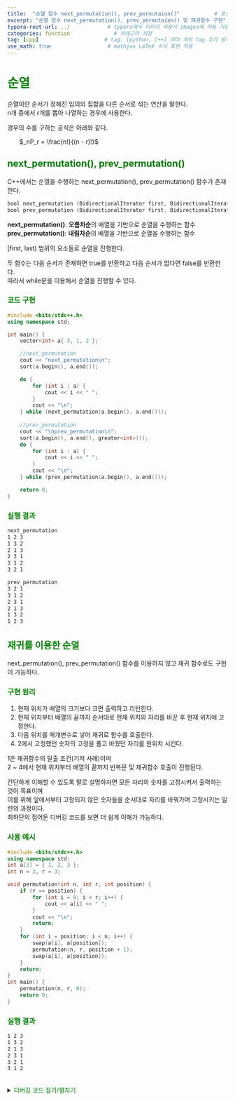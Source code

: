 ```yaml
---
title:  "순열 함수 next_permutation(), prev_permutaion()"           # 포스팅 이름
excerpt: "순열 함수 next_permutation(), prev_permutaion() 및 재귀함수 구현"
typora-root-url: ../            # typora에서 이미지 사용시 images에 자동 저장
categories: function              # 카테고리 지정
tag: [cpp]                     # tag: [python, C++] 여러 개의 tag 추가 방식
use_math: true                  # mathjax LaTeX 수식 표현 적용
---
```


# <span style = 'color: #008000'>순열</span>
순열이란 순서가 정해진 임의의 집합을 다른 순서로 섞는 연산을 말한다.  
n개 중에서 r개를 뽑아 나열하는 경우에 사용한다.

경우의 수를 구하는 공식은 아래와 같다.

&nbsp;&nbsp;&nbsp;&nbsp;&nbsp;&nbsp;&nbsp;$_nP_r = \frac{n!}{(n - r)!}$

## <span style = 'color: #008000'>next_permutation(), prev_permutation()</span>

C++에서는 순열을 수행하는 next_permutation(), prev_permutation() 함수가 존재한다.

```c++
bool next_permutation (BidirectionalIterator first, BidirectionalIterator last);
bool prev_permutation (BidirectionalIterator first, BidirectionalIterator last);
```

**next_permutation()**: **오름차순**의 배열을 기반으로 순열을 수행하는 함수  
**prev_permutation()**: **내림차순**의 배열을 기반으로 순열을 수행하는 함수

[first, last) 범위의 요소들로 순열을 진행한다.

두 함수는 다음 순서가 존재하면 true를 반환하고 다음 순서가 없다면 false를 반환한다.  
따라서 while문을 이용해서 순열을 진행할 수 있다.

### <span style = 'color: #008000'>코드 구현</span>

```c++
#include <bits/stdc++.h>
using namespace std;

int main() {
    vector<int> a{ 3, 1, 2 };

    //next_permutation
    cout << "next_permutation\n";
    sort(a.begin(), a.end());

    do {
        for (int i : a) {
            cout << i << " ";
        }
        cout << "\n";
    } while (next_permutation(a.begin(), a.end()));
    
    //prev_permutation
    cout << "\nprev_permutation\n";
    sort(a.begin(), a.end(), greater<int>());
    do {
        for (int i : a) {
            cout << i << " ";
        }
        cout << "\n";
    } while (prev_permutation(a.begin(), a.end()));

    return 0;
}
```

### <span style = 'color: #008000'>실행 결과</span>

```bash
next_permutation
1 2 3
1 3 2
2 1 3
2 3 1
3 1 2
3 2 1

prev_permutation
3 2 1
3 1 2
2 3 1
2 1 3
1 3 2
1 2 3
```

## <span style = 'color: #008000'>재귀를 이용한 순열</span>

next_permutation(), prev_permutation() 함수를 이용하지 않고 재귀 함수로도 구현이 가능하다.

### <span style = 'color: #008000'>구현 원리</span>

1. 현재 위치가 배열의 크기보다 크면 출력하고 리턴한다.
2. 현재 위치부터 배열의 끝까지 순서대로 현재 위치와 자리를 바꾼 후 현재 위치에 고정한다.
3. 다음 위치를 매개변수로 넣어 재귀로 함수를 호출한다.
4. 2에서 고정했던 숫자의 고정을 풀고 바꿨던 자리를 원위치 시킨다.

1은 재귀함수의 탈출 조건(기저 사례)이며  
2 ~ 4에서 현재 위치부터 배열의 끝까지 반복문 및 재귀함수 호출이 진행된다.<br>

간단하게 이해할 수 있도록 말로 설명하자면 모든 자리의 숫자를 고정시켜서 출력하는 것이 목표이며  
이를 위해 앞에서부터 고정되지 않은 숫자들을 순서대로 자리를 바꿔가며 고정시키는 일련의 과정이다.<br>
최하단의 접어둔 디버깅 코드를 보면 더 쉽게 이해가 가능하다.

### <span style = 'color: #008000'>사용 예시</span>

```c++
#include <bits/stdc++.h>
using namespace std;
int a[3] = { 1, 2, 3 };
int n = 3, r = 3;

void permutation(int n, int r, int position) {
    if (r == position) {
        for (int i = 0; i < r; i++) {
            cout << a[i] << " ";
        }
        cout << "\n";
        return;
    }
    for (int i = position; i < n; i++) {
        swap(a[i], a[position]);
        permutation(n, r, position + 1);
        swap(a[i], a[position]);
    }
    return;
}
int main() {
    permutation(n, r, 0);
    return 0;
}
```
### <span style = 'color: #008000'>실행 결과</span>

```bash
1 2 3
1 3 2
2 1 3
2 3 1
3 2 1
3 1 2
```
<br>

<details>
<summary> <span style = 'color: #008000'>디버깅 코드 접기/펼치기</span></summary>
<div markdown="1">

### <span style = 'color: #008000'>이해를 돕기 위한 디버깅 코드</span>

디버깅 코드에서 배열의 자리를 나타낼 때 사용한 'N번째' 라는 표현은 0번째 부터가 아닌 1번째 부터다.

즉 int a[3] = { 100, 200, 300 }; 에서  
1번째 = 100<br>
2번째 = 200<br>
3번째 = 300<br>

재귀함수이므로 좀 더 단계가 직관적으로 보이도록 단계별로 간격을 맞춰서 작성했다.

```c++
#include <bits/stdc++.h>
using namespace std;
int a[3] = { 100, 200, 300 };
int n = 3, r = 3; //n은 뽑을 수 있는 요소의 개수  //총 뽑을(고정할) 개수

void st(int position) {
	for (int i = 0; i < position; i++)
		cout << "  ";

	if (position == 0) {
		cout << "- [고정된 위치 없음] ";
	}
	else {
		cout << "- [" << position << "번째까지 고정] ";
	}
}

void makePermutation(int n, int r, int position) {  //position은 현재 고정할 위치
	if (r == position) {  //position은 0부터 시작이므로 r == position이라는 것은 이미 r만큼 고정되었다는 의미 -> 리턴
		st(position);
		cout << position + 1 << "번째는 없으므로 출력 후 리턴한다.\n";
		for (int i = 0; i < r; i++) {
			cout << a[i] << " ";
		}
		cout << "\n";
		return;
	}
	st(position);
	cout << position + 1 << "번째부터 " << n << "번째까지 고정 시작\n";
	for (int i = position; i < n; i++) {
		st(position);
		cout << position + 1 << "번째와 " << i + 1 << "번째를 바꾸고 " << position + 1 << "번째에 " << a[position] << "를 고정한다\n";
		swap(a[i], a[position]);
		makePermutation(n, r, position + 1);
		st(position);
		cout << i + 1 << "번째와 " << position + 1 << "번째를 다시 바꾸고 " << position + 1 << "번째에 고정을 푼다\n";
		swap(a[i], a[position]);
	}
	return;
}
int main() {
	makePermutation(n, r, 0);
	return 0;
}
```

### <span style = 'color: #008000'>디버깅 코드 실행 결과</span>

```bash
- [고정된 위치 없음] 1번째부터 3번째까지 고정 시작
- [고정된 위치 없음] 1번째와 1번째를 바꾸고 1번째에 100를 고정한다
  - [1번째까지 고정] 2번째부터 3번째까지 고정 시작
  - [1번째까지 고정] 2번째와 2번째를 바꾸고 2번째에 200를 고정한다
    - [2번째까지 고정] 3번째부터 3번째까지 고정 시작
    - [2번째까지 고정] 3번째와 3번째를 바꾸고 3번째에 300를 고정한다
      - [3번째까지 고정] 4번째는 없으므로 출력 후 리턴한다.
100 200 300
    - [2번째까지 고정] 3번째와 3번째를 다시 바꾸고 3번째에 고정을 푼다
  - [1번째까지 고정] 2번째와 2번째를 다시 바꾸고 2번째에 고정을 푼다
  - [1번째까지 고정] 2번째와 3번째를 바꾸고 2번째에 200를 고정한다
    - [2번째까지 고정] 3번째부터 3번째까지 고정 시작
    - [2번째까지 고정] 3번째와 3번째를 바꾸고 3번째에 200를 고정한다
      - [3번째까지 고정] 4번째는 없으므로 출력 후 리턴한다.
100 300 200
    - [2번째까지 고정] 3번째와 3번째를 다시 바꾸고 3번째에 고정을 푼다
  - [1번째까지 고정] 3번째와 2번째를 다시 바꾸고 2번째에 고정을 푼다
- [고정된 위치 없음] 1번째와 1번째를 다시 바꾸고 1번째에 고정을 푼다
- [고정된 위치 없음] 1번째와 2번째를 바꾸고 1번째에 100를 고정한다
  - [1번째까지 고정] 2번째부터 3번째까지 고정 시작
  - [1번째까지 고정] 2번째와 2번째를 바꾸고 2번째에 100를 고정한다
    - [2번째까지 고정] 3번째부터 3번째까지 고정 시작
    - [2번째까지 고정] 3번째와 3번째를 바꾸고 3번째에 300를 고정한다
      - [3번째까지 고정] 4번째는 없으므로 출력 후 리턴한다.
200 100 300
    - [2번째까지 고정] 3번째와 3번째를 다시 바꾸고 3번째에 고정을 푼다
  - [1번째까지 고정] 2번째와 2번째를 다시 바꾸고 2번째에 고정을 푼다
  - [1번째까지 고정] 2번째와 3번째를 바꾸고 2번째에 100를 고정한다
    - [2번째까지 고정] 3번째부터 3번째까지 고정 시작
    - [2번째까지 고정] 3번째와 3번째를 바꾸고 3번째에 100를 고정한다
      - [3번째까지 고정] 4번째는 없으므로 출력 후 리턴한다.
200 300 100
    - [2번째까지 고정] 3번째와 3번째를 다시 바꾸고 3번째에 고정을 푼다
  - [1번째까지 고정] 3번째와 2번째를 다시 바꾸고 2번째에 고정을 푼다
- [고정된 위치 없음] 2번째와 1번째를 다시 바꾸고 1번째에 고정을 푼다
- [고정된 위치 없음] 1번째와 3번째를 바꾸고 1번째에 100를 고정한다
  - [1번째까지 고정] 2번째부터 3번째까지 고정 시작
  - [1번째까지 고정] 2번째와 2번째를 바꾸고 2번째에 200를 고정한다
    - [2번째까지 고정] 3번째부터 3번째까지 고정 시작
    - [2번째까지 고정] 3번째와 3번째를 바꾸고 3번째에 100를 고정한다
      - [3번째까지 고정] 4번째는 없으므로 출력 후 리턴한다.
300 200 100
    - [2번째까지 고정] 3번째와 3번째를 다시 바꾸고 3번째에 고정을 푼다
  - [1번째까지 고정] 2번째와 2번째를 다시 바꾸고 2번째에 고정을 푼다
  - [1번째까지 고정] 2번째와 3번째를 바꾸고 2번째에 200를 고정한다
    - [2번째까지 고정] 3번째부터 3번째까지 고정 시작
    - [2번째까지 고정] 3번째와 3번째를 바꾸고 3번째에 200를 고정한다
      - [3번째까지 고정] 4번째는 없으므로 출력 후 리턴한다.
300 100 200
    - [2번째까지 고정] 3번째와 3번째를 다시 바꾸고 3번째에 고정을 푼다
  - [1번째까지 고정] 3번째와 2번째를 다시 바꾸고 2번째에 고정을 푼다
- [고정된 위치 없음] 3번째와 1번째를 다시 바꾸고 1번째에 고정을 푼다
```
</div>
</details>